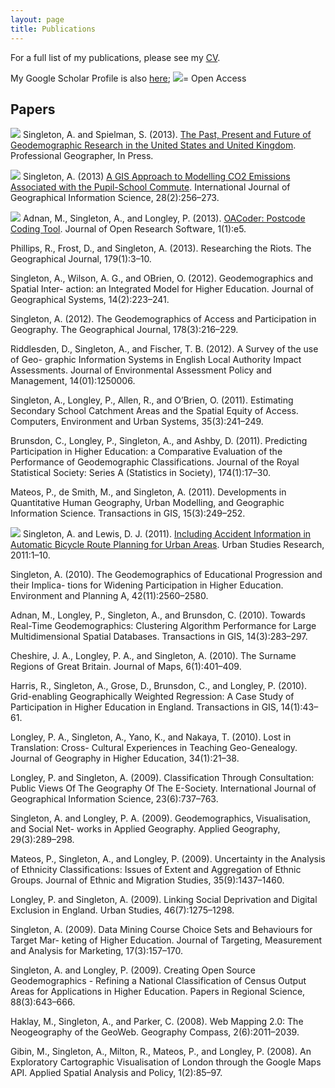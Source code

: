 ```yaml
---
layout: page
title: Publications
---
```


For a full list of my publications, please see my [CV](/cv/). 

My Google Scholar Profile is also [here](http://scholar.google.co.uk/citations?hl=en&user=JDEfBE8AAAAJ); <img class="img-openpaper" src="/public/images/iconmonstr-download-13-icon.svg"></img>= Open Access

## Papers

<img class="img-openpaper" src="/public/images/iconmonstr-download-13-icon.svg"></img> Singleton, A. and Spielman, S. (2013). [The Past, Present and Future of Geodemographic Research in the United States and United Kingdom](http://dx.doi.org/10.1080/00330124.2013.848764). Professional Geographer, In Press.

<img class="img-openpaper" src="/public/images/iconmonstr-download-13-icon.svg"></img> Singleton, A. (2013) [A GIS Approach to Modelling CO2 Emissions Associated with the Pupil-School Commute](http://dx.doi.org/10.1080/13658816.2013.832765). International Journal of Geographical Information Science, 28(2):256–273.

<img class="img-openpaper" src="/public/images/iconmonstr-download-13-icon.svg"></img> Adnan, M., Singleton, A., and Longley, P. (2013). [OACoder: Postcode Coding Tool](http://dx.doi.org/10.5334/511ba2c94d661). Journal of Open Research Software, 1(1):e5.

Phillips, R., Frost, D., and Singleton, A. (2013). Researching the Riots. The Geographical Journal, 179(1):3–10.

Singleton, A., Wilson, A. G., and OBrien, O. (2012). Geodemographics and Spatial Inter- action: an Integrated Model for Higher Education. Journal of Geographical Systems, 14(2):223–241.

Singleton, A. (2012). The Geodemographics of Access and Participation in Geography. The Geographical Journal, 178(3):216–229.

Riddlesden, D., Singleton, A., and Fischer, T. B. (2012). A Survey of the use of Geo- graphic Information Systems in English Local Authority Impact Assessments. Journal of Environmental Assessment Policy and Management, 14(01):1250006.

Singleton, A., Longley, P., Allen, R., and O’Brien, O. (2011). Estimating Secondary School Catchment Areas and the Spatial Equity of Access. Computers, Environment and Urban Systems, 35(3):241–249.

Brunsdon, C., Longley, P., Singleton, A., and Ashby, D. (2011). Predicting Participation in Higher Education: a Comparative Evaluation of the Performance of Geodemographic Classifications. Journal of the Royal Statistical Society: Series A (Statistics in Society), 174(1):17–30.

Mateos, P., de Smith, M., and Singleton, A. (2011). Developments in Quantitative Human Geography, Urban Modelling, and Geographic Information Science. Transactions in GIS, 15(3):249–252.

<img class="img-openpaper" src="/public/images/iconmonstr-download-13-icon.svg"></img> Singleton, A. and Lewis, D. J. (2011). [Including Accident Information in Automatic Bicycle Route Planning for Urban Areas](http://www.hindawi.com/journals/usr/2011/362817/). Urban Studies Research, 2011:1–10.

Singleton, A. (2010). The Geodemographics of Educational Progression and their Implica- tions for Widening Participation in Higher Education. Environment and Planning A, 42(11):2560–2580.

Adnan, M., Longley, P., Singleton, A., and Brunsdon, C. (2010). Towards Real-Time Geodemographics: Clustering Algorithm Performance for Large Multidimensional Spatial Databases. Transactions in GIS, 14(3):283–297.

Cheshire, J. A., Longley, P. A., and Singleton, A. (2010). The Surname Regions of Great Britain. Journal of Maps, 6(1):401–409.

Harris, R., Singleton, A., Grose, D., Brunsdon, C., and Longley, P. (2010). Grid-enabling Geographically Weighted Regression: A Case Study of Participation in Higher Education in England. Transactions in GIS, 14(1):43–61.

Longley, P. A., Singleton, A., Yano, K., and Nakaya, T. (2010). Lost in Translation: Cross- Cultural Experiences in Teaching Geo-Genealogy. Journal of Geography in Higher Education, 34(1):21–38.

Longley, P. and Singleton, A. (2009). Classification Through Consultation: Public Views Of The Geography Of The E-Society. International Journal of Geographical Information Science, 23(6):737–763.

Singleton, A. and Longley, P. A. (2009). Geodemographics, Visualisation, and Social Net- works in Applied Geography. Applied Geography, 29(3):289–298.

Mateos, P., Singleton, A., and Longley, P. (2009). Uncertainty in the Analysis of Ethnicity Classifications: Issues of Extent and Aggregation of Ethnic Groups. Journal of Ethnic and Migration Studies, 35(9):1437–1460.

Longley, P. and Singleton, A. (2009). Linking Social Deprivation and Digital Exclusion in England. Urban Studies, 46(7):1275–1298.

Singleton, A. (2009). Data Mining Course Choice Sets and Behaviours for Target Mar- keting of Higher Education. Journal of Targeting, Measurement and Analysis for Marketing, 17(3):157–170.

Singleton, A. and Longley, P. (2009). Creating Open Source Geodemographics - Refining a National Classification of Census Output Areas for Applications in Higher Education. Papers in Regional Science, 88(3):643–666.

Haklay, M., Singleton, A., and Parker, C. (2008). Web Mapping 2.0: The Neogeography of the GeoWeb. Geography Compass, 2(6):2011–2039.

Gibin, M., Singleton, A., Milton, R., Mateos, P., and Longley, P. (2008). An Exploratory Cartographic Visualisation of London through the Google Maps API. Applied Spatial Analysis and Policy, 1(2):85–97.
